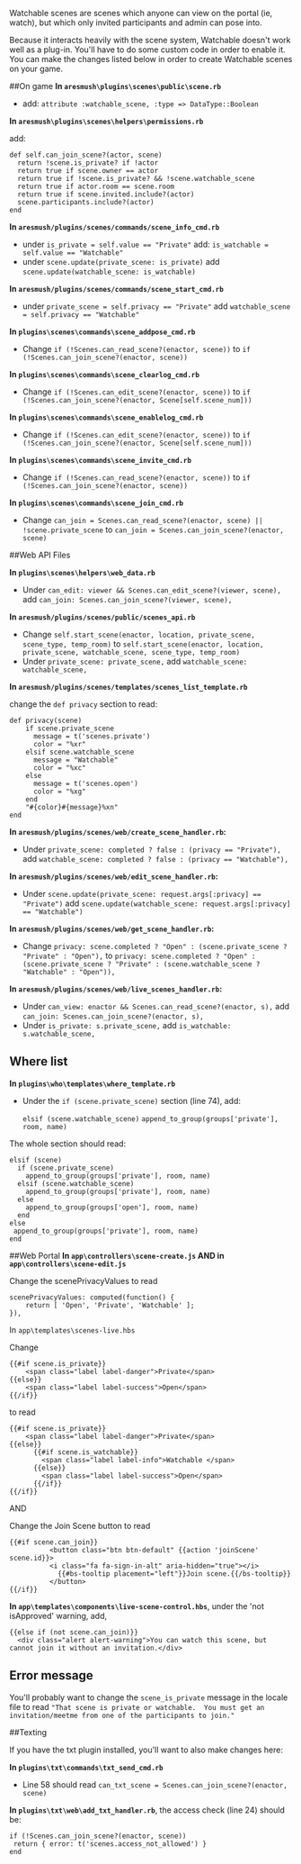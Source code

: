 Watchable scenes are scenes which anyone can view on the portal (ie, watch), but which only invited participants and admin can pose into.

Because it interacts heavily with the scene system, Watchable doesn't work well as a plug-in. You'll have to do some custom code in order to enable it. You can make the changes listed below in order to create Watchable scenes on your game.

##On game
**In `aresmush\plugins\scenes\public\scene.rb`**

* add: `attribute :watchable_scene, :type => DataType::Boolean`

**In `aresmush\plugins\scenes\helpers\permissions.rb`**

 add:

    def self.can_join_scene?(actor, scene)
      return !scene.is_private? if !actor
      return true if scene.owner == actor
      return true if !scene.is_private? && !scene.watchable_scene
      return true if actor.room == scene.room
      return true if scene.invited.include?(actor)
      scene.participants.include?(actor)
    end

**In `aresmush/plugins/scenes/commands/scene_info_cmd.rb`**

*  under `is_private = self.value == "Private"` add: `is_watchable = self.value == "Watchable"`
* under `scene.update(private_scene: is_private)` add  `scene.update(watchable_scene: is_watchable)`

**In `aresmush/plugins/scenes/commands/scene_start_cmd.rb`**

* under `private_scene = self.privacy == "Private"` add `watchable_scene = self.privacy == "Watchable"`

**In `plugins\scenes\commands\scene_addpose_cmd.rb`**

* Change `if (!Scenes.can_read_scene?(enactor, scene))` to `if (!Scenes.can_join_scene?(enactor, scene))`

**In `plugins\scenes\commands\scene_clearlog_cmd.rb`**

* Change `if (!Scenes.can_edit_scene?(enactor, scene))` to `if (!Scenes.can_join_scene?(enactor, Scene[self.scene_num]))`

**In `plugins\scenes\commands\scene_enablelog_cmd.rb`**

* Change `if (!Scenes.can_edit_scene?(enactor, scene))` to `if (!Scenes.can_join_scene?(enactor, Scene[self.scene_num]))`

**In `plugins\scenes\commands\scene_invite_cmd.rb`**

* Change `if (!Scenes.can_read_scene?(enactor, scene))` to `if (!Scenes.can_join_scene?(enactor, scene))`

**In `plugins\scenes\commands\scene_join_cmd.rb`**

* Change `can_join = Scenes.can_read_scene?(enactor, scene) || !scene.private_scene` to `can_join = Scenes.can_join_scene?(enactor, scene)`

##Web API Files

**In `plugins\scenes\helpers\web_data.rb`**

* Under `can_edit: viewer && Scenes.can_edit_scene?(viewer, scene),` add `can_join: Scenes.can_join_scene?(viewer, scene),`

**In `aresmush/plugins/scenes/public/scenes_api.rb`**

* Change `self.start_scene(enactor, location, private_scene, scene_type, temp_room)` to `self.start_scene(enactor, location, private_scene, watchable_scene, scene_type, temp_room)`
* Under `private_scene: private_scene,` add `watchable_scene: watchable_scene,`

**In `aresmush/plugins/scenes/templates/scenes_list_template.rb`**

change the `def privacy` section to read:

    def privacy(scene)
        if scene.private_scene
          message = t('scenes.private')
          color = "%xr"
        elsif scene.watchable_scene
          message = "Watchable"
          color = "%xc"
        else
          message = t('scenes.open')
          color = "%xg"
        end
        "#{color}#{message}%xn"
    end

**In `aresmush/plugins/scenes/web/create_scene_handler.rb`:**

* Under `private_scene: completed ? false : (privacy == "Private"),` add `watchable_scene: completed ? false : (privacy == "Watchable"),`

**In `aresmush/plugins/scenes/web/edit_scene_handler.rb`:**

* Under `scene.update(private_scene: request.args[:privacy] == "Private")` add `scene.update(watchable_scene: request.args[:privacy] == "Watchable")`

**In `aresmush/plugins/scenes/web/get_scene_handler.rb`:**

* Change `privacy: scene.completed ? "Open" : (scene.private_scene ? "Private" : "Open"),` to `privacy: scene.completed ? "Open" : (scene.private_scene ? "Private" : (scene.watchable_scene ? "Watchable" : "Open")),`

**In `aresmush/plugins/scenes/web/live_scenes_handler.rb`:**

* Under `can_view: enactor && Scenes.can_read_scene?(enactor, s),` add `can_join: Scenes.can_join_scene?(enactor, s),`
* Under `is_private: s.private_scene,` add `is_watchable: s.watchable_scene,`

## Where list

**In `plugins\who\templates\where_template.rb`**

* Under the `if (scene.private_scene)` section (line 74), add:

    `elsif (scene.watchable_scene)`
         `append_to_group(groups['private'], room, name)`

The whole section should read:

    elsif (scene)
      if (scene.private_scene)
        append_to_group(groups['private'], room, name)
      elsif (scene.watchable_scene)
        append_to_group(groups['private'], room, name)
      else
        append_to_group(groups['open'], room, name)
      end
    else
     append_to_group(groups['private'], room, name)
    end

##Web Portal
**In `app\controllers\scene-create.js` AND in `app\controllers\scene-edit.js`**

Change the scenePrivacyValues to read

    scenePrivacyValues: computed(function() {
        return [ 'Open', 'Private', 'Watchable' ];
    }),

In `app\templates\scenes-live.hbs`

Change

    {{#if scene.is_private}}
        <span class="label label-danger">Private</span>
    {{else}}
        <span class="label label-success">Open</span>
    {{/if}}

to  read

    {{#if scene.is_private}}
        <span class="label label-danger">Private</span>
    {{else}}
          {{#if scene.is_watchable}}
            <span class="label label-info">Watchable </span>
          {{else}}
            <span class="label label-success">Open</span>
          {{/if}}
    {{/if}}

AND

Change the Join Scene button to read

    {{#if scene.can_join}}
              <button class="btn btn-default" {{action 'joinScene' scene.id}}>
              <i class="fa fa-sign-in-alt" aria-hidden="true"></i>
                {{#bs-tooltip placement="left"}}Join scene.{{/bs-tooltip}}
              </button>
    {{/if}}


**In `app\templates\components\live-scene-control.hbs`**, under the 'not isApproved' warning, add, 

    {{else if (not scene.can_join)}}
      <div class="alert alert-warning">You can watch this scene, but cannot join it without an invitation.</div>





## Error message

You'll probably want to change the `scene_is_private` message in the locale file to read `"That scene is private or watchable.  You must get an invitation/meetme from one of the participants to join."`

##Texting

If you  have the txt plugin installed, you'll want to also make changes here:

**In `plugins\txt\commands\txt_send_cmd.rb`**

* Line 58 should read `can_txt_scene = Scenes.can_join_scene?(enactor, scene)`

**In `plugins\txt\web\add_txt_handler.rb`**, the access check (line 24) should be:

    if (!Scenes.can_join_scene?(enactor, scene))
     return { error: t('scenes.access_not_allowed') }
    end
